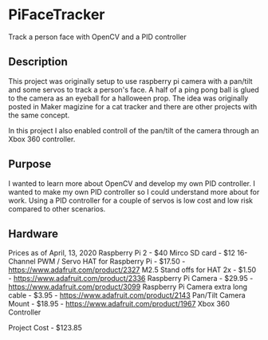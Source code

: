 # PiFaceTracker
Track a person face with OpenCV and a PID controller

## Description
This project was originally setup to use raspberry pi camera with a pan/tilt and some servos to track a person's face. A half of a ping pong ball is glued to the camera as an eyeball for a halloween prop. The idea was originally posted in Maker magizine for a cat tracker and there are other projects with the same concept.

In this project I also enabled controll of the pan/tilt of the camera through an Xbox 360 controller.

## Purpose
I wanted to learn more about OpenCV and develop my own PID controller. I wanted to make my own PID controller so I could understand more about for work. Using a PID controller for a couple of servos is low cost and low risk compared to other scenarios.

## Hardware
Prices as of April, 13, 2020
Raspberry Pi 2 - $40
Mirco SD card - $12
16-Channel PWM / Servo HAT for Raspberry Pi - $17.50 - https://www.adafruit.com/product/2327
M2.5 Stand offs for HAT 2x - $1.50 - https://www.adafruit.com/product/2336
Raspberry Pi Camera - $29.95 - https://www.adafruit.com/product/3099
Raspberry Pi Camera extra long cable - $3.95 - https://www.adafruit.com/product/2143
Pan/Tilt Camera Mount - $18.95 - https://www.adafruit.com/product/1967
Xbox 360 Controller

Project Cost - $123.85
